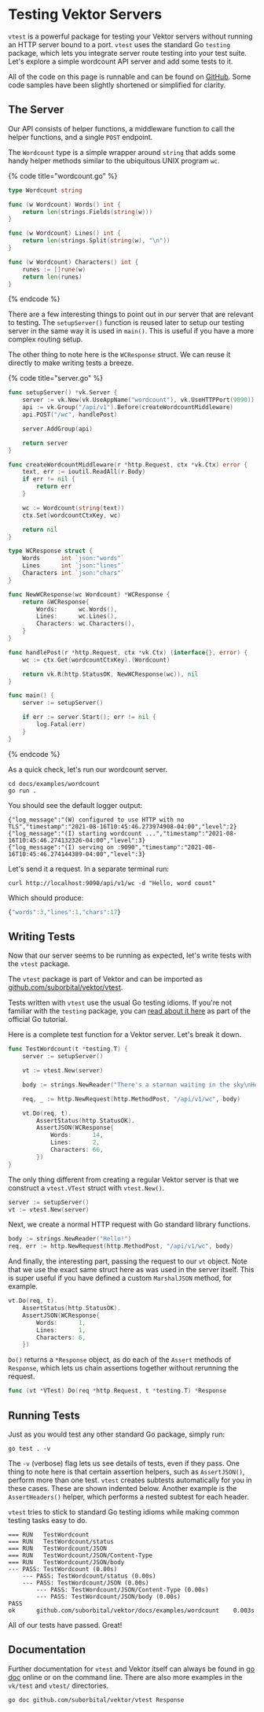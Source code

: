 # Testing Vektor Servers

`vtest` is a powerful package for testing your Vektor 
servers without running an HTTP server bound to a port. 
`vtest` uses the standard Go `testing` package, which 
lets you integrate server route testing into your test 
suite. Let's explore a simple wordcount API server and 
add some tests to it.

All of the code on this page is runnable and can be 
found on [GitHub](https://github.com/suborbital/vektor/tree/main/docs/examples/wordcount). Some code samples have been slightly shortened or simplified for clarity.

## The Server

Our API consists of helper functions, a middleware function to call the helper functions, and a single `POST` endpoint.

The `Wordcount` type is a simple wrapper around `string` that adds some handy helper methods similar to the ubiquitous UNIX program `wc`.

{% code title="wordcount.go" %}
```go
type Wordcount string

func (w Wordcount) Words() int {
    return len(strings.Fields(string(w)))
}

func (w Wordcount) Lines() int {
    return len(strings.Split(string(w), "\n"))
}

func (w Wordcount) Characters() int {
    runes := []rune(w)
    return len(runes)
}
```
{% endcode %}

There are a few interesting things to point out in our server that are relevant to testing. The `setupServer()` function is reused later to setup our testing server in the same way it is used in `main()`. This is useful if you have a more complex routing setup.

The other thing to note here is the `WCResponse` struct. We can reuse it directly to make writing tests a breeze.

{% code title="server.go" %}
```go
func setupServer() *vk.Server {
    server := vk.New(vk.UseAppName("wordcount"), vk.UseHTTPPort(9090))
    api := vk.Group("/api/v1").Before(createWordcountMiddleware)
    api.POST("/wc", handlePost)

    server.AddGroup(api)

    return server
}

func createWordcountMiddleware(r *http.Request, ctx *vk.Ctx) error {
    text, err := ioutil.ReadAll(r.Body)
    if err != nil {
        return err
    }

    wc := Wordcount(string(text))
    ctx.Set(wordcountCtxKey, wc)

    return nil
}

type WCResponse struct {
    Words      int `json:"words"`
    Lines      int `json:"lines"`
    Characters int `json:"chars"`
}

func NewWCResponse(wc Wordcount) *WCResponse {
    return &WCResponse{
        Words:      wc.Words(),
        Lines:      wc.Lines(),
        Characters: wc.Characters(),
    }
}

func handlePost(r *http.Request, ctx *vk.Ctx) (interface{}, error) {
    wc := ctx.Get(wordcountCtxKey).(Wordcount)

    return vk.R(http.StatusOK, NewWCResponse(wc)), nil
}

func main() {
    server := setupServer()

    if err := server.Start(); err != nil {
        log.Fatal(err)
    }
}
```
{% endcode %}

As a quick check, let's run our wordcount server.

```text
cd docs/examples/wordcount
go run .
```

You should see the default logger output:

```text
{"log_message":"(W) configured to use HTTP with no TLS","timestamp":"2021-08-16T10:45:46.273974908-04:00","level":2}
{"log_message":"(I) starting wordcount ...","timestamp":"2021-08-16T10:45:46.274132326-04:00","level":3}
{"log_message":"(I) serving on :9090","timestamp":"2021-08-16T10:45:46.274144389-04:00","level":3}
```

Let's send it a request. In a separate terminal run:

```text
curl http://localhost:9090/api/v1/wc -d "Hello, word count"
```

Which should produce:

```javascript
{"words":3,"lines":1,"chars":17}
```

## Writing Tests

Now that our server seems to be running as expected,
let's write tests with the `vtest` package.

The `vtest` package is part of Vektor and can be imported as 
[github.com/suborbital/vektor/vtest](https://github.com/suborbital/vektor/tree/main/vtest).

Tests written with `vtest` use the usual Go testing idioms. 
If you're not familiar with the `testing` package, you can 
[read about it here](https://golang.org/doc/tutorial/add-a-test) 
as part of the official Go tutorial.


Here is a complete test function for a Vektor server. 
Let's break it down.

```go
func TestWordcount(t *testing.T) {
    server := setupServer()

    vt := vtest.New(server)

    body := strings.NewReader("There's a starman waiting in the sky\nHe'd like to come and meet us")

    req, _ := http.NewRequest(http.MethodPost, "/api/v1/wc", body)

    vt.Do(req, t).
        AssertStatus(http.StatusOK).
        AssertJSON(WCResponse{
            Words:      14,
            Lines:      2,
            Characters: 66,
        })
}
```

The only thing different from creating a regular Vektor 
server is that we construct a `vtest.VTest` struct with 
`vtest.New()`.

```go
server := setupServer()
vt := vtest.New(server)
```

Next, we create a normal HTTP request with Go standard 
library functions. 

```go
body := strings.NewReader("Hello!")
req, err := http.NewRequest(http.MethodPost, "/api/v1/wc", body)
```

And finally, the interesting part, passing the request 
to our `vt` object. Note that we use the exact same 
struct here as was used in the server itself. This is 
super useful if you have defined a custom `MarshalJSON` 
method, for example.

```go
vt.Do(req, t).
    AssertStatus(http.StatusOK).
    AssertJSON(WCResponse{
        Words:      1,
        Lines:      1,
        Characters: 6,
    })
```

`Do()` returns a `*Response` object, as do each of the 
`Assert` methods of `Response`, which lets us chain 
assertions together without rerunning the request.

```go
func (vt *VTest) Do(req *http.Request, t *testing.T) *Response
```

## Running Tests

Just as you would test any other standard Go package, simply run:

```text
go test . -v
```

The `-v` \(verbose\) flag lets us see details of tests, 
even if they pass. One thing to note here is that certain assertion 
helpers, such as `AssertJSON()`, perform more than one test. 
`vtest` creates subtests automatically for you in these cases. 
These are shown indented below. Another example is the `AssertHeaders()` 
helper, which performs a nested subtest for each header.

`vtest` tries to stick to standard Go testing idioms 
while making common testing tasks easy to do.

```text
=== RUN   TestWordcount
=== RUN   TestWordcount/status
=== RUN   TestWordcount/JSON
=== RUN   TestWordcount/JSON/Content-Type
=== RUN   TestWordcount/JSON/body
--- PASS: TestWordcount (0.00s)
    --- PASS: TestWordcount/status (0.00s)
    --- PASS: TestWordcount/JSON (0.00s)
        --- PASS: TestWordcount/JSON/Content-Type (0.00s)
        --- PASS: TestWordcount/JSON/body (0.00s)
PASS
ok      github.com/suborbital/vektor/docs/examples/wordcount    0.003s
```

All of our tests have passed. Great!

## Documentation

Further documentation for `vtest` and Vektor itself can 
always be found in [go doc](https://pkg.go.dev/github.com/suborbital/vektor/vtest#Response) online or on the command line. 
There are also more examples in the `vk/test` and `vtest/` directories.

```text
go doc github.com/suborbital/vektor/vtest Response
```

